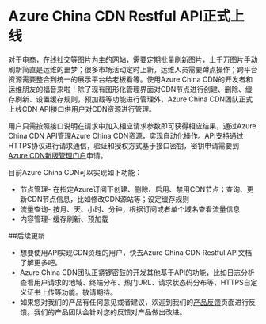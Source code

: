 # Azure China CDN Restful API正式上线

对于电商，在线社交等图片为主的网站，需要定期批量刷新图片，上千万图片手动刷新简直是运维的噩梦；很多市场活动定时上新，运维人员需要蹲点操作；跨平台资源需要整合到统一的展示平台给老板看等。使用Azure China CDN的开发者和运维朋友的福音来啦！除了现有图形化管理界面对CDN节点进行创建、删除、缓存刷新、设置缓存规则，预加载等功能进行管理外，Azure China CDN团队正式上线CDN API接口供用户对CDN资源进行管理。

用户只需按照接口说明在请求中加入相应请求参数即可获得相应结果，通过Azure China CDN API管理Azure China CDN资源，实现自动化操作。API支持通过HTTPS协议进行请求通信，验证和授权方式基于接口密钥，密钥申请需要到[Azure CDN新版管理门户](https://www.azure.cn/documentation/articles/cdn-management-v2-portal-how-to-use/)申请。

目前Azure China CDN可以实现如下功能：

- 节点管理- 在指定Azure订阅下创建、删除、启用、禁用CDN节点；查询、更新CDN节点信息，比如修改CDN源站等；设定缓存规则
- 流量查询-  按月、天、小时、分钟，根据订阅或者单个域名查看流量信息
- 内容管理- 缓存刷新、预加载

##后续更新

- 想要使用API实现CDN资理的用户，快去Azure China CDN Restful API文档了解更多吧。
- Azure China CDN团队正紧锣密鼓的开发其他基于API的功能，比如日志分析查看用户请求的地域、终端分布、热门URL、请求状态码分布等，HTTPS自定义证书上传等功能。敬请期待。
- 如果您对我们的产品有任何意见或者建议，欢迎到我们的[产品反馈](http://www.windowsazure.cn/product-feedback)页面进行反馈。我们的产品团队会针对您的反馈对产品做出改进。

